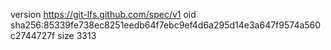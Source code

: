 version https://git-lfs.github.com/spec/v1
oid sha256:85339fe738ec8251eedb64f7ebc9ef4d6a295d14e3a647f9574a560c2744727f
size 3313

